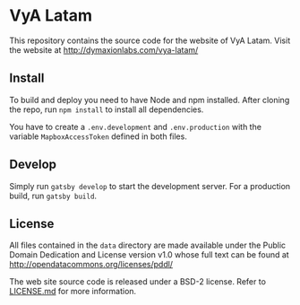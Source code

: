 # VyA Latam

This repository contains the source code for the website of VyA Latam.
Visit the website at http://dymaxionlabs.com/vya-latam/

## Install

To build and deploy you need to have Node and npm installed.  After cloning the
repo, run `npm install` to install all dependencies.

You have to create a `.env.development` and `.env.production` with the variable
`MapboxAccessToken` defined in both files.

## Develop

Simply run `gatsby develop` to start the development server. For a production
build, run `gatsby build`.

## License

All files contained in the `data` directory are made available under the Public
Domain Dedication and License version v1.0 whose full text can be found at
http://opendatacommons.org/licenses/pddl/

The web site source code is released under a BSD-2 license.  Refer to
[LICENSE.md](LICENSE.md) for more information.
